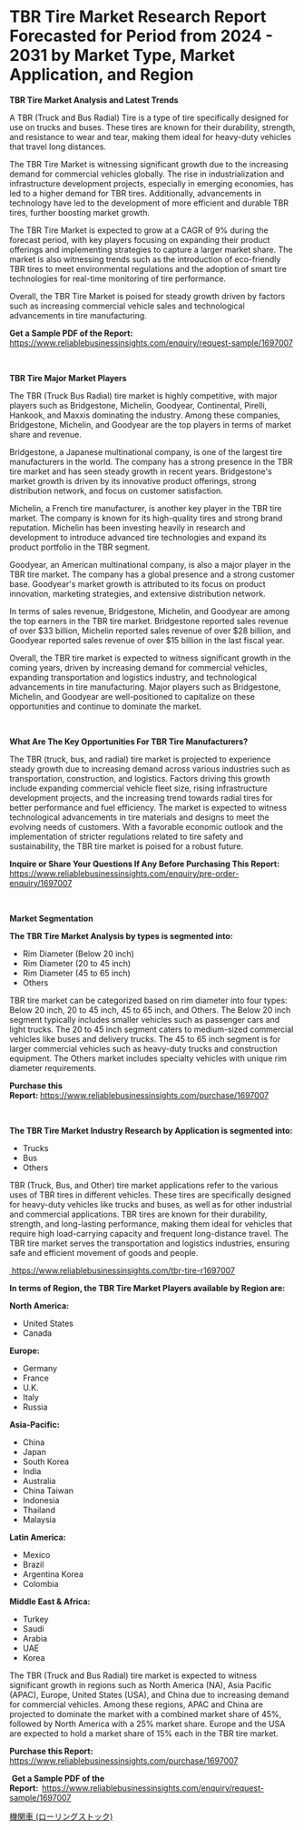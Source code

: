 <p><h1>TBR Tire Market Research Report Forecasted for Period from 2024 -  2031 by Market Type, Market Application, and Region</h1></p><p><strong>TBR Tire Market Analysis and Latest Trends</strong></p>
<p><p>A TBR (Truck and Bus Radial) Tire is a type of tire specifically designed for use on trucks and buses. These tires are known for their durability, strength, and resistance to wear and tear, making them ideal for heavy-duty vehicles that travel long distances.</p><p>The TBR Tire Market is witnessing significant growth due to the increasing demand for commercial vehicles globally. The rise in industrialization and infrastructure development projects, especially in emerging economies, has led to a higher demand for TBR tires. Additionally, advancements in technology have led to the development of more efficient and durable TBR tires, further boosting market growth.</p><p>The TBR Tire Market is expected to grow at a CAGR of 9% during the forecast period, with key players focusing on expanding their product offerings and implementing strategies to capture a larger market share. The market is also witnessing trends such as the introduction of eco-friendly TBR tires to meet environmental regulations and the adoption of smart tire technologies for real-time monitoring of tire performance.</p><p>Overall, the TBR Tire Market is poised for steady growth driven by factors such as increasing commercial vehicle sales and technological advancements in tire manufacturing.</p></p>
<p><strong>Get a Sample PDF of the Report:&nbsp;</strong> <a href="https://www.reliablebusinessinsights.com/enquiry/request-sample/1697007">https://www.reliablebusinessinsights.com/enquiry/request-sample/1697007</a></p>
<p>&nbsp;</p>
<p><strong>TBR Tire Major Market Players</strong></p>
<p><p>The TBR (Truck Bus Radial) tire market is highly competitive, with major players such as Bridgestone, Michelin, Goodyear, Continental, Pirelli, Hankook, and Maxxis dominating the industry. Among these companies, Bridgestone, Michelin, and Goodyear are the top players in terms of market share and revenue.</p><p>Bridgestone, a Japanese multinational company, is one of the largest tire manufacturers in the world. The company has a strong presence in the TBR tire market and has seen steady growth in recent years. Bridgestone's market growth is driven by its innovative product offerings, strong distribution network, and focus on customer satisfaction.</p><p>Michelin, a French tire manufacturer, is another key player in the TBR tire market. The company is known for its high-quality tires and strong brand reputation. Michelin has been investing heavily in research and development to introduce advanced tire technologies and expand its product portfolio in the TBR segment.</p><p>Goodyear, an American multinational company, is also a major player in the TBR tire market. The company has a global presence and a strong customer base. Goodyear's market growth is attributed to its focus on product innovation, marketing strategies, and extensive distribution network.</p><p>In terms of sales revenue, Bridgestone, Michelin, and Goodyear are among the top earners in the TBR tire market. Bridgestone reported sales revenue of over $33 billion, Michelin reported sales revenue of over $28 billion, and Goodyear reported sales revenue of over $15 billion in the last fiscal year.</p><p>Overall, the TBR tire market is expected to witness significant growth in the coming years, driven by increasing demand for commercial vehicles, expanding transportation and logistics industry, and technological advancements in tire manufacturing. Major players such as Bridgestone, Michelin, and Goodyear are well-positioned to capitalize on these opportunities and continue to dominate the market.</p></p>
<p>&nbsp;</p>
<p><strong>What Are The Key Opportunities For TBR Tire Manufacturers?</strong></p>
<p><p>The TBR (truck, bus, and radial) tire market is projected to experience steady growth due to increasing demand across various industries such as transportation, construction, and logistics. Factors driving this growth include expanding commercial vehicle fleet size, rising infrastructure development projects, and the increasing trend towards radial tires for better performance and fuel efficiency. The market is expected to witness technological advancements in tire materials and designs to meet the evolving needs of customers. With a favorable economic outlook and the implementation of stricter regulations related to tire safety and sustainability, the TBR tire market is poised for a robust future.</p></p>
<p><strong>Inquire or Share Your Questions If Any Before Purchasing This Report:</strong> <a href="https://www.reliablebusinessinsights.com/enquiry/pre-order-enquiry/1697007">https://www.reliablebusinessinsights.com/enquiry/pre-order-enquiry/1697007</a></p>
<p>&nbsp;</p>
<p><strong>Market Segmentation</strong></p>
<p><strong>The TBR Tire Market Analysis by types is segmented into:</strong></p>
<p><ul><li>Rim Diameter (Below 20 inch)</li><li>Rim Diameter (20 to 45 inch)</li><li>Rim Diameter (45 to 65 inch)</li><li>Others</li></ul></p>
<p><p>TBR tire market can be categorized based on rim diameter into four types: Below 20 inch, 20 to 45 inch, 45 to 65 inch, and Others. The Below 20 inch segment typically includes smaller vehicles such as passenger cars and light trucks. The 20 to 45 inch segment caters to medium-sized commercial vehicles like buses and delivery trucks. The 45 to 65 inch segment is for larger commercial vehicles such as heavy-duty trucks and construction equipment. The Others market includes specialty vehicles with unique rim diameter requirements.</p></p>
<p><strong>Purchase this Report:&nbsp;</strong><a href="https://www.reliablebusinessinsights.com/purchase/1697007">https://www.reliablebusinessinsights.com/purchase/1697007</a></p>
<p>&nbsp;</p>
<p><strong>The TBR Tire Market Industry Research by Application is segmented into:</strong></p>
<p><ul><li>Trucks</li><li>Bus</li><li>Others</li></ul></p>
<p><p>TBR (Truck, Bus, and Other) tire market applications refer to the various uses of TBR tires in different vehicles. These tires are specifically designed for heavy-duty vehicles like trucks and buses, as well as for other industrial and commercial applications. TBR tires are known for their durability, strength, and long-lasting performance, making them ideal for vehicles that require high load-carrying capacity and frequent long-distance travel. The TBR tire market serves the transportation and logistics industries, ensuring safe and efficient movement of goods and people.</p></p>
<p><a href="https://www.reliablebusinessinsights.com/tbr-tire-r1697007">&nbsp;https://www.reliablebusinessinsights.com/tbr-tire-r1697007</a></p>
<p><strong>In terms of Region, the TBR Tire Market Players available by Region are:</strong></p>
<p>
    <p> <strong> North America: </strong>
        <ul>
            <li>United States</li>
            <li>Canada</li>
        </ul>
        </p> 
    <p> <strong> Europe: </strong>
        <ul>
            <li>Germany</li>
            <li>France</li>
            <li>U.K.</li>
            <li>Italy</li>
            <li>Russia</li>
        </ul>
        </p> 
    <p> <strong> Asia-Pacific: </strong>
        <ul>
            <li>China</li>
            <li>Japan</li>
            <li>South Korea</li>
            <li>India</li>
            <li>Australia</li>
            <li>China Taiwan</li>
            <li>Indonesia</li>
            <li>Thailand</li>
            <li>Malaysia</li>
        </ul>
        </p> 
    <p> <strong> Latin America: </strong>
        <ul>
            <li>Mexico</li>
            <li>Brazil</li>
            <li>Argentina Korea</li>
            <li>Colombia</li>
        </ul>
        </p> 
    <p> <strong> Middle East & Africa: </strong>
        <ul>
            <li>Turkey</li>
            <li>Saudi</li>
            <li>Arabia</li>
            <li>UAE</li>
            <li>Korea</li>
        </ul>
    </p>
    </p>
<p><p>The TBR (Truck and Bus Radial) tire market is expected to witness significant growth in regions such as North America (NA), Asia Pacific (APAC), Europe, United States (USA), and China due to increasing demand for commercial vehicles. Among these regions, APAC and China are projected to dominate the market with a combined market share of 45%, followed by North America with a 25% market share. Europe and the USA are expected to hold a market share of 15% each in the TBR tire market.</p></p>
<p><strong>Purchase this Report: </strong><a href="https://www.reliablebusinessinsights.com/purchase/1697007">https://www.reliablebusinessinsights.com/purchase/1697007</a></p>
<p>&nbsp;<strong>Get a Sample PDF of the Report:&nbsp;&nbsp;</strong><a href="https://www.reliablebusinessinsights.com/enquiry/request-sample/1697007">https://www.reliablebusinessinsights.com/enquiry/request-sample/1697007</a></p>
<p><strong></strong></p>
<p><p><a href="https://github.com/oqxogxyvqe90775/Market-Research-Report-List-2/blob/main/1467931121869.md">機関車 (ローリングストック)</a></p></p>